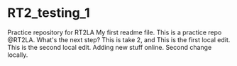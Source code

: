 # RT2_testing_1
Practice repository for RT2LA
My first readme file.
This is a practice repo @RT2LA.
What's the next step?
This is take 2, and
This is the first local edit.
This is the second local edit.
Adding new stuff online. 
Second change locally.